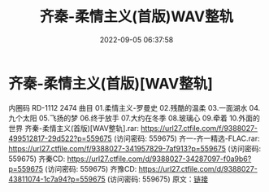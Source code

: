 ﻿---
title: 齐秦-柔情主义(首版)WAV整轨
date: 2022-09-05 06:37:58
categories: WAV车载音乐、镜像
tags: 华语中文
---
# 齐秦-柔情主义(首版)[WAV整轨]

内圈码 RD-1112 2474
曲目
01.柔情主义-罗曼史
02.残酷的温柔
03.一面湖水
04.九个太阳
05.飞扬的梦
06.终于放手
07.大约在冬季
08.玻璃心
09.牵着
10.外面的世界
齐秦-柔情主义(首版)[WAV整轨].rar: https://url27.ctfile.com/f/9388027-499512817-29d522?p=559675
(访问密码: 559675)
齐一-齐一精选-FLAC.rar: https://url27.ctfile.com/f/9388027-341957829-7af913?p=559675
(访问密码: 559675)
齐秦CD: https://url27.ctfile.com/d/9388027-34287097-f0a9b6?p=559675
(访问密码: 559675)
齐豫CD: https://url27.ctfile.com/d/9388027-43811074-1c7a94?p=559675
(访问密码: 559675)
原文：[链接](https://blog.sina.com.cn/s/blog_1647c7e7601030z8b.html)